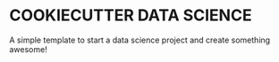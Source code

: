 # COOKIECUTTER DATA SCIENCE

A simple template to start a data science project and create something awesome!
